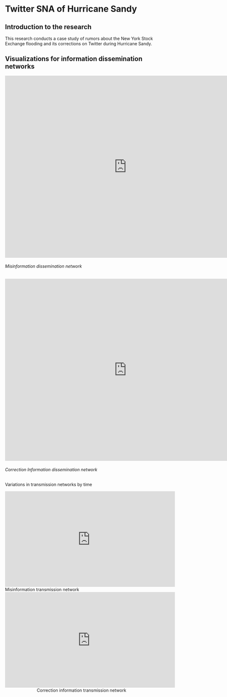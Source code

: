 # Twitter SNA of Hurricane Sandy


## Introduction to the research

This research conducts a case study of rumors about the New York Stock Exchange flooding and its corrections on Twitter during Hurricane Sandy.







## Visualizations for information dissemination networks


<iframe width="800" height="600" src="https://yuh2k.github.io/Twitter-Social-Network-Analysis-of-Hurricane-Sandy-/Misinformation%20Network/ " frameborder="0" allow="accelerometer; autoplay; encrypted-media; gyroscope; picture-in-picture" allowfullscreen></iframe>

######                                                                                                                                                   Misinformation dissemination network

<iframe width="800" height="600" src="https://yuh2k.github.io/Twitter-Social-Network-Analysis-of-Hurricane-Sandy-/Correction%20Network/" frameborder="0" allow="accelerometer; autoplay; encrypted-media; gyroscope; picture-in-picture" allowfullscreen></iframe>

######                                                                                                                                                  Correction Information dissemination network

##  
Variations in transmission networks by time



<iframe width="560" height="315" src="https://www.youtube.com/embed/Pa_hXfgaumM" title="YouTube video player" frameborder="0" allow="accelerometer; autoplay; clipboard-write; encrypted-media; gyroscope; picture-in-picture" allowfullscreen></iframe
<center>Misinformation transmission network</center>

<iframe width="560" height="315" src="https://www.youtube.com/embed/z0NFjOD0tSU" title="YouTube video player" frameborder="0" allow="accelerometer; autoplay; clipboard-write; encrypted-media; gyroscope; picture-in-picture" allowfullscreen></iframe>
<center>Correction information transmission network</center>

